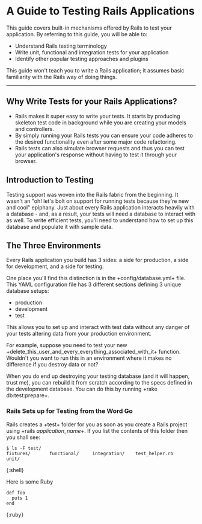 A Guide to Testing Rails Applications
=====================================

This guide covers built-in mechanisms offered by Rails to test your application. By referring to this guide, you will be able to:

* Understand Rails testing terminology
* Write unit, functional and integration tests for your application
* Identify other popular testing approaches and plugins

This guide won't teach you to write a Rails application; it assumes
basic familiarity with the Rails way of doing things.

* * *

Why Write Tests for your Rails Applications?
--------------------------------------------

* Rails makes it super easy to write your tests. It starts by producing skeleton test code in background while you are creating your models and controllers.
* By simply running your Rails tests you can ensure your code adheres to the desired functionality even after some major code refactoring.
* Rails tests can also simulate browser requests and thus you can test your application's response without having to test it through your browser.

Introduction to Testing
-----------------------

Testing support was woven into the Rails fabric from the beginning. It wasn't an "oh! let's bolt on support for running tests because they're new and cool" epiphany. Just about every Rails application interacts heavily with a database - and, as a result, your tests will need a database to interact with as well. To write efficient tests, you'll need to understand how to set up this database and populate it with sample data.

The Three Environments
----------------------

Every Rails application you build has 3 sides: a side for production, a side for development, and a side for testing.

One place you'll find this distinction is in the +config/database.yml+ file. This YAML configuration file has 3 different sections defining 3 unique database setups:

* production
* development
* test

This allows you to set up and interact with test data without any danger of your tests altering data from your production environment.

For example, suppose you need to test your new +delete_this_user_and_every_everything_associated_with_it+ function. Wouldn't you want to run this in an environment where it makes no difference if you destroy data or not?

When you do end up destroying your testing database (and it will happen, trust me), you can rebuild it from scratch according to the specs defined in the development database. You can do this by running +rake db:test:prepare+.

### Rails Sets up for Testing from the Word Go

Rails creates a +test+ folder for you as soon as you create a Rails project using +rails _application_name_+. If you list the contents of this folder then you shall see:

    $ ls -F test/
    fixtures/       functional/     integration/    test_helper.rb    unit/
{:shell}

Here is some Ruby

    def foo
      puts 1
    end
{:ruby}
